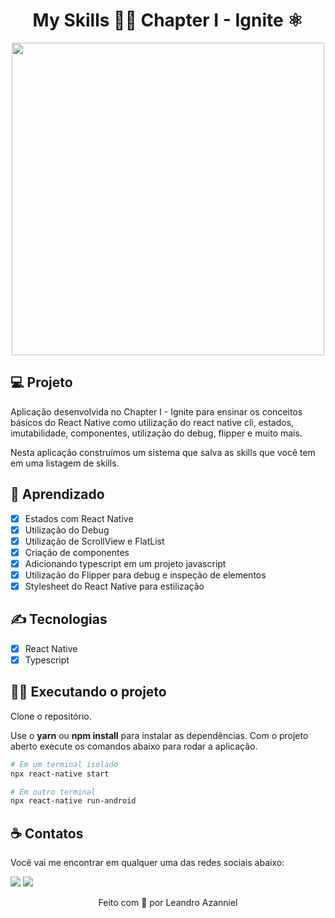<h1 align="center">
  My Skills 🧙‍♂️ Chapter I - Ignite ⚛️
</h1>

<p align="center">
  <img height="500px" src="https://user-images.githubusercontent.com/71537090/170766533-606f321a-4470-4999-8149-cd2a7410edcb.png" />
</p>

## 💻 Projeto

Aplicação desenvolvida no Chapter I - Ignite para ensinar os conceitos básicos do React Native como utilização do react native cli, estados, imutabilidade, componentes,
utilização do debug, flipper e muito mais.

Nesta aplicação construímos um sistema que salva as skills que você tem em uma listagem de skills.

## 🔨 Aprendizado

- [x] Estados com React Native
- [x] Utilização do Debug
- [x] Utilização de ScrollView e FlatList
- [x] Criação de componentes
- [x] Adicionando typescript em um projeto javascript
- [x] Utilização do Flipper para debug e inspeção de elementos
- [x] Stylesheet do React Native para estilização

## ✍ Tecnologias

- [x] React Native
- [x] Typescript

## 🏃‍♂️ Executando o projeto

Clone o repositório.

Use o **yarn** ou **npm install** para instalar as dependências.
Com o projeto aberto execute os comandos abaixo para rodar a aplicação.

```bash
# Em um terminal isolado
npx react-native start

# Em outro terminal
npx react-native run-android
```

## ☕ Contatos

Você vai me encontrar em qualquer uma das redes sociais abaixo:

<a href = "mailto: leo.azannielttt@gmail.com"><img src="https://img.shields.io/badge/-Gmail-%23EA4335?style=for-the-badge&logo=gmail&logoColor=white" target="_blank" margin-right="10px"></a>
<a href="https://www.linkedin.com/in/leandroazanniel/" target="_blank"><img src="https://img.shields.io/badge/-LinkedIn-%230077B5?style=for-the-badge&logo=linkedin&logoColor=white" target="_blank"></a>


<p align="center">Feito com 💜 por Leandro Azanniel</p>
